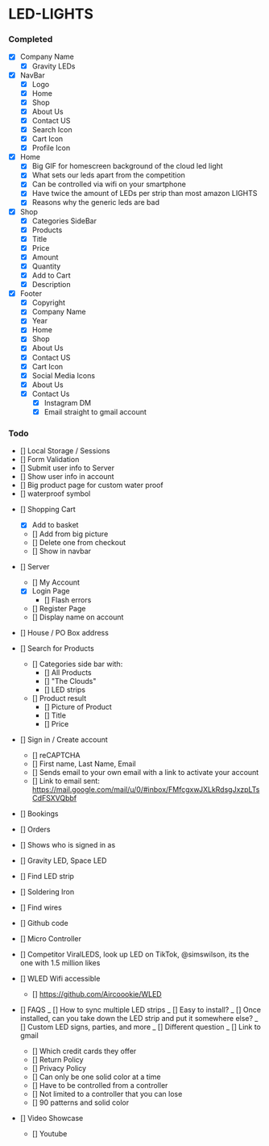 # LED-LIGHTS

### Completed

- [x] Company Name
  - [x] Gravity LEDs
- [x] NavBar
  - [x] Logo
  - [x] Home
  - [x] Shop
  - [x] About Us
  - [x] Contact US
  - [x] Search Icon
  - [x] Cart Icon
  - [x] Profile Icon
- [x] Home
  - [x] Big GIF for homescreen background of the cloud led light
  - [x] What sets our leds apart from the competition
  - [x] Can be controlled via wifi on your smartphone
  - [x] Have twice the amount of LEDs per strip than most amazon LIGHTS
  - [x] Reasons why the generic leds are bad
- [x] Shop
  - [x] Categories SideBar
  - [x] Products
  - [x] Title
  - [x] Price
  - [x] Amount
  - [x] Quantity
  - [x] Add to Cart
  - [x] Description
- [x] Footer
  - [x] Copyright
  - [x] Company Name
  - [x] Year
  - [x] Home
  - [x] Shop
  - [x] About Us
  - [x] Contact US
  - [x] Cart Icon
  - [x] Social Media Icons
  - [x] About Us
  - [x] Contact Us
    - [x] Instagram DM
    - [x] Email straight to gmail account

### Todo

- [] Local Storage / Sessions
- [] Form Validation
- [] Submit user info to Server
- [] Show user info in account
- [] Big product page for custom water proof
- [] waterproof symbol

* [] Shopping Cart

  - [x] Add to basket
  - [] Add from big picture
  - [] Delete one from checkout
  - [] Show in navbar

* [] Server

  - [] My Account
  - [x] Login Page
    - [] Flash errors
  - [] Register Page
  - [] Display name on account

* [] House / PO Box address
* [] Search for Products
  - [] Categories side bar with:
    - [] All Products
    - [] "The Clouds"
    - [] LED strips
  - [] Product result
    - [] Picture of Product
    - [] Title
    - [] Price
* [] Sign in / Create account
  - [] reCAPTCHA
  - [] First name, Last Name, Email
  - [] Sends email to your own email with a link to activate your account
  - [] Link to email sent: https://mail.google.com/mail/u/0/#inbox/FMfcgxwJXLkRdsgJxzpLTsCdFSXVQbbf
* [] Bookings
* [] Orders
* [] Shows who is signed in as
* [] Gravity LED, Space LED
* [] Find LED strip
* [] Soldering Iron
* [] Find wires
* [] Github code
* [] Micro Controller
* [] Competitor ViralLEDS, look up LED on TikTok, @simswilson, its the one with 1.5 million likes
* [] WLED Wifi accessible
  - [] https://github.com/Aircoookie/WLED
* [] FAQS
  _ [] How to sync multiple LED strips
  _ [] Easy to install?
  _ [] Once installed, can you take down the LED strip and put it somewhere else?
  _ [] Custom LED signs, parties, and more
  _ [] Different question
  _ [] Link to gmail
  - [] Which credit cards they offer
  - [] Return Policy
  - [] Privacy Policy
  - [] Can only be one solid color at a time
  - [] Have to be controlled from a controller
  - [] Not limited to a controller that you can lose
  - [] 90 patterns and solid color
* [] Video Showcase
  - [] Youtube

